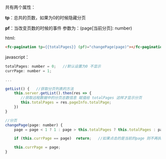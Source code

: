 共有两个属性：

**tp**：总共的页数，如果为0的时候隐藏分页

**pf**：当改变页数的时候的事件 参数为：(page[当前分页]: number) 



html:

```html
<fc-pagination tp={{totalPages}} (pf)="changePage(page)"></fc-pagination>
```



javascript：

```javascript
totalPages: number = 0;   //默认设置为0 不显示
currPage: number = 1;

...

getList() {   //获取分页列表的方法
	this.server.getList().then(res => {
       //获取远程数据中的分页总数信息 赋值给 totalPages 这样才显示分页
       this.totalPages = res.pageInfo.totalPage;
	})
}

//分页
changePage(page: number) {
	page = page < 1 ? 1 : page > this.totalPages ? this.totalPages : page;   //判断分页是否非法

	if (this.currPage == page)  return;   //如果点击的是当前的page 则不再执行

	this.currPage = page;
}
```